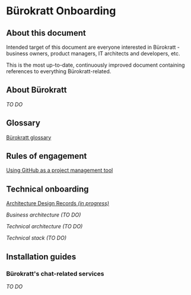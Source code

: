 # Bürokratt Onboarding

## About this document

Intended target of this document are everyone interested in Bürokratt - business owners, product managers, IT architects and developers, etc.

This is the most up-to-date, continuously improved document containing references to everything Bürokratt-related.

## About Bürokratt
_TO DO_

## Glossary
[Bürokratt glossary](glossary.md)

## Rules of engagement

[Using GitHub as a project management tool](rules-of-engagement/using-github-as-a-project-management-tool.md)

## Technical onboarding
[Architecture Design Records _(in progress)_](architecture-design-records.md)

_Business architecture (TO DO)_

_Technical architecture (TO DO)_

_Technical stack (TO DO)_

## Installation guides
### Bürokratt's chat-related services
_TO DO_
